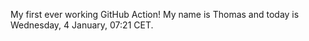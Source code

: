 My first ever working GitHub Action!
My name is Thomas and today is Wednesday, 4 January, 07:21 CET. 
